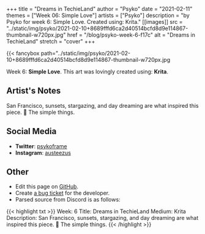 +++
title =       "Dreams in TechieLand"
author =      "Psyko"
date =        "2021-02-11"
themes =      ["Week 06: Simple Love"]
artists =     ["Psyko"]
description = "by Psyko for week 6: Simple Love. Created using: Krita."
[[images]]
              src = "../static/img/psyko/2021-02-10+8689fffd6ca2d40514bcfd8d9e114867-thumbnail-w720px.jpg"
              href = "/blog/psyko-week-6-f17c"
              alt = "Dreams in TechieLand"
              stretch = "cover"
+++


{{< fancybox path="../static/img/psyko/2021-02-10+8689fffd6ca2d40514bcfd8d9e114867-thumbnail-w720px.jpg

Week 6: **Simple Love**. This art was lovingly created using: **Krita**.

## Artist's Notes

San Francisco, sunsets, stargazing, and day dreaming are what inspired this piece. 🙂 The simple things.

## Social Media

- **Twitter**: <a href='https://twitter.com/psykoframe' target='_blank'>psykoframe</a>
- **Instagram**: <a href='https://instagram.com/austeezus' target='_blank'>austeezus</a>

## Other

- Edit this page on [GitHub](https://github.com/teaminkling/web-refresh/edit/main/content/blog/psyko-week-6-f17c.md).
- Create [a bug ticket](https://github.com/teaminkling/web-refresh/issues/new?assignees=&labels=bug&template=problem-report.md&title=) for the developer.
- Parsed source from Discord is as follows:

{{< highlight txt >}}
Week: 6
Title: Dreams in TechieLand
Medium: Krita 
Description: San Francisco, sunsets, stargazing, and day dreaming are what inspired this piece. 🙂 The simple things.
{{< /highlight >}}